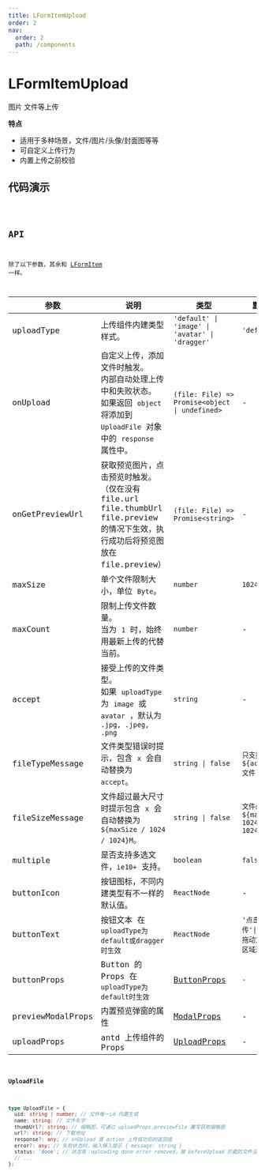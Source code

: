 ```yaml
---
title: LFormItemUpload
order: 2
nav:
  order: 2
  path: /components
---
```


# LFormItemUpload

图片 文件等上传

**特点**

- 适用于多种场景，文件/图片/头像/封面图等等
- 可自定义上传行为
- 内置上传之前校验

## 代码演示

<code src='./demos/Demo1.tsx'>

## API

除了以下参数，其余和 [LFormItem](/components/form-item) 一样。

| 参数 | 说明 | 类型 | 默认值 |
| --- | --- | --- | --- |
| uploadType | 上传组件内建类型样式。 | `'default' \| 'image' \| 'avatar' \| 'dragger'` | `'default'` |
| onUpload | 自定义上传，添加文件时触发。<br/>内部自动处理上传中和失败状态。<br/>如果返回 `object` 将添加到 `UploadFile` 对象中的 `response` 属性中。 | `(file: File) => Promise<object \| undefined>` | - |
| onGetPreviewUrl | 获取预览图片，点击预览时触发。<br/>（仅在没有 file.url file.thumbUrl file.preview 的情况下生效，执行成功后将预览图放在 file.preview） | `(file: File) => Promise<string>` | - |
| maxSize | 单个文件限制大小，单位 `Byte`。 | `number` | `1024*1024*5` |
| maxCount | 限制上传文件数量。<br/>当为 `1` 时，始终用最新上传的代替当前。 | `number` | - |
| accept | 接受上传的文件类型。<br/>如果 `uploadType` 为 `image` 或 `avatar` ，默认为 `.jpg, .jpeg, .png` | `string` | - |
| fileTypeMessage | 文件类型错误时提示，包含 `x` 会自动替换为 `accept`。 | `string \| false` | `只支持上传 ${accept} 文件` |
| fileSizeMessage | 文件超过最大尺寸时提示包含 `x` 会自动替换为 `${maxSize / 1024 / 1024}M`。 | `string \| false` | `文件必须小于${maxSize / 1024 / 1024}M` |
| multiple | 是否支持多选文件，`ie10+` 支持。 | `boolean` | `false` |
| buttonIcon | 按钮图标，不同内建类型有不一样的默认值。 | `ReactNode` | - |
| buttonText | 按钮文本 在`uploadType为default或dragger时生效` | `ReactNode` | `'点击上传'\|'单击或拖动文件到此区域进行上传'` |
| buttonProps | Button 的 Props 在`uploadType为default时生效` | [ButtonProps](https://4x.ant.design/components/button-cn/#API) | `-` |
| previewModalProps | 内置预览弹窗的属性 | [ModalProps](https://4x.ant.design/components/modal-cn/#API) | - |
| uploadProps | antd 上传组件的 Props | [UploadProps](https://4x.ant.design/components/upload-cn/#API) | - |

#### UploadFile

```ts
type UploadFile = {
  uid: string | number; // 文件唯一id 内置生成
  name: string; // 文件名字
  thumbUrl?: string; // 缩略图，可通过 uploadProps.previewFile 覆写获取缩略图
  url?: string; // 下载地址
  response?: any; // onUpload 或 action 上传成功后的返回值
  error?: any; // 失败状态时，输入移入提示 { message: string }
  status: 'done'; // 状态有：uploading done error removed，被 beforeUpload 拦截的文件没有 status 属性
  // ...
};
```
